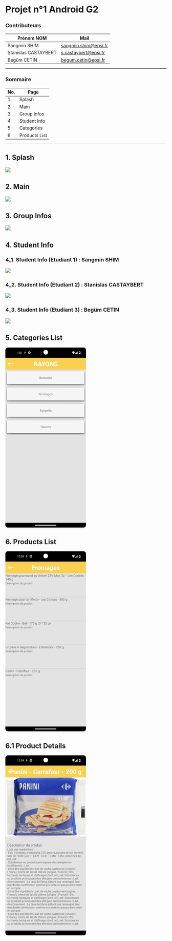 # Projet n°1 Android G2


### Contributeurs

| Prénom NOM  | Mail  | 
|---|---|
| Sangmin SHIM  | sangmin.shim@epsi.fr  |  
| Stanislas CASTAYBERT | s.castaybert@epsi.fr  |   
| Begüm CETIN  | begum.cetin@epsi.fr  |   

----

### Sommaire

| No. | Page   | 
|---|---|
|1| Splash  |  
|2| Main    | 
|3|  Group Infos |
|4|  Student Info |
|5|  Categories |
|6|  Products List |

----

## 1. Splash

<img width="50%" src="https://user-images.githubusercontent.com/93679283/224398465-7c3fd81c-56c5-4445-9851-df8e08230f8f.png">

## 2. Main

<img width="50%" src="https://user-images.githubusercontent.com/93679283/224398630-b81c62c2-7ebe-4ada-b560-9034f641362c.png">

## 3. Group Infos

<img width="50%" src="https://user-images.githubusercontent.com/93679283/224398833-264d8d0f-4061-4e33-bc91-be35d309824e.png">

## 4. Student Info

### 4_1. Student Info (Etudiant 1) : Sangmin SHIM

<img width="50%" src="https://user-images.githubusercontent.com/93679283/224398940-74c5c7c5-c205-467c-b8d6-730291c0cbc3.png">

### 4_2. Student Info (Etudiant 2) : Stanislas CASTAYBERT

<img width="50%" src="https://user-images.githubusercontent.com/93679283/224399015-bc6aeb54-ecf8-4e74-8190-6db400ed8183.png">

### 4_3. Student Info (Etudiant 3) : Begüm CETIN

<img width="50%" src="https://user-images.githubusercontent.com/93679283/224399070-c614a991-4d30-4007-89f0-e34d37e53c09.png">

## 5. Categories List

<img width="50%" src="https://raw.githubusercontent.com/Sangmin-SHIM/android_epsi_g2_first_project/main/res/CategoriesActivity_ListRayons.png">

## 6. Products List

<img width="50%" src="https://raw.githubusercontent.com/Sangmin-SHIM/android_epsi_g2_first_project/main/res/CategoriesActivity_ListProducts.png">

## 6.1 Product Details

<img width="50%" src="https://raw.githubusercontent.com/Sangmin-SHIM/android_epsi_g2_first_project/main/res/ProductActivity.png">